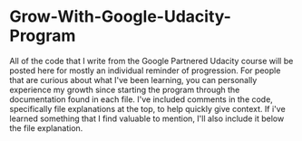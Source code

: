 # Grow-With-Google-Udacity-Program
All of the code that I write from the Google Partnered Udacity course will be posted here for mostly an individual reminder of progression. For people that are curious about what I've been learning, you can personally experience my growth since starting the program through the documentation found in each file.  I've included comments in the code, specifically file explanations at the top, to help quickly give context.  If i've learned something that I find valuable to mention, I'll also include it below the file explanation.
